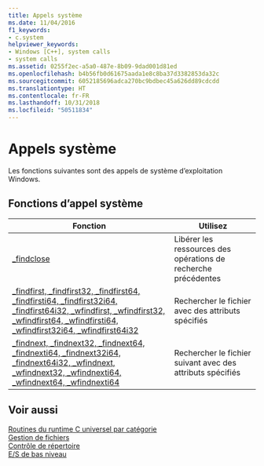 ```yaml
---
title: Appels système
ms.date: 11/04/2016
f1_keywords:
- c.system
helpviewer_keywords:
- Windows [C++], system calls
- system calls
ms.assetid: 0255f2ec-a5a0-487e-8b09-9dad001d81ed
ms.openlocfilehash: b4b56fb0d61675aada1e8c8ba37d3382853da32c
ms.sourcegitcommit: 6052185696adca270bc9bdbec45a626dd89cdcdd
ms.translationtype: HT
ms.contentlocale: fr-FR
ms.lasthandoff: 10/31/2018
ms.locfileid: "50511834"
---
```

# <a name="system-calls"></a>Appels système

Les fonctions suivantes sont des appels de système d’exploitation Windows.

## <a name="system-call-functions"></a>Fonctions d’appel système

|Fonction|Utilisez|
|--------------|---------|
|[_findclose](../c-runtime-library/reference/findclose.md)|Libérer les ressources des opérations de recherche précédentes|
|[_findfirst, _findfirst32, _findfirst64, _findfirsti64, _findfirst32i64, _findfirst64i32, _wfindfirst, _wfindfirst32, _wfindfirst64, _wfindfirsti64, _wfindfirst32i64, _wfindfirst64i32](../c-runtime-library/reference/findfirst-functions.md)|Rechercher le fichier avec des attributs spécifiés|
|[_findnext, _findnext32, _findnext64, _findnexti64, _findnext32i64, _findnext64i32, _wfindnext, _wfindnext32, _wfindnexti64, _wfindnext64, _wfindnexti64](../c-runtime-library/reference/findnext-functions.md)|Rechercher le fichier suivant avec des attributs spécifiés|

## <a name="see-also"></a>Voir aussi

[Routines du runtime C universel par catégorie](../c-runtime-library/run-time-routines-by-category.md)<br/>
[Gestion de fichiers](../c-runtime-library/file-handling.md)<br/>
[Contrôle de répertoire](../c-runtime-library/directory-control.md)<br/>
[E/S de bas niveau](../c-runtime-library/low-level-i-o.md)<br/>
